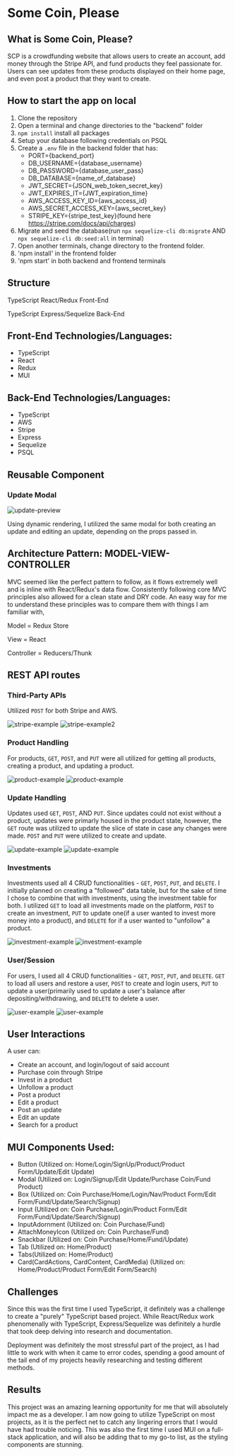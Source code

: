# Some Coin, Please


## What is Some Coin, Please?

SCP is a crowdfunding website that allows users to create an account, add money through the Stripe API, and fund products they feel passionate for. Users can see updates from these products displayed on their home page, and even post a product that they want to create.

## How to start the app on local

1. Clone the repository
2. Open a terminal and change directories to the "backend" folder
3. `npm install` install all packages
4. Setup your database following credentials on PSQL
5. Create a `.env` file in the backend folder that has: 
    - PORT={backend_port}
    - DB_USERNAME={database_username}
    - DB_PASSWORD={database_user_pass}
    - DB_DATABASE={name_of_database}
    - JWT_SECRET={JSON_web_token_secret_key}
    - JWT_EXPIRES_IT={JWT_expiration_time}
    - AWS_ACCESS_KEY_ID={aws_access_id}
    - AWS_SECRET_ACCESS_KEY={aws_secret_key}
    - STRIPE_KEY={stripe_test_key}(found here https://stripe.com/docs/api/charges)
6. Migrate and seed the database(run `npx sequelize-cli db:migrate` AND `npx sequelize-cli db:seed:all` in terminal)
7. Open another terminals, change directory to the frontend folder.
8. 'npm install' in the frontend folder
9. 'npm start' in both backend and frontend terminals

## Structure

TypeScript React/Redux Front-End

TypeScript Express/Sequelize Back-End

## Front-End Technologies/Languages:

- TypeScript
- React
- Redux
- MUI

## Back-End Technologies/Languages:

- TypeScript
- AWS
- Stripe
- Express
- Sequelize
- PSQL

## Reusable Component

### Update Modal

![update-preview](https://i.imgur.com/8X4tEpb.png)

Using dynamic rendering, I utilized the same modal for both creating an update and editing an update, depending on the props passed in.

## Architecture Pattern: MODEL-VIEW-CONTROLLER

MVC seemed like the perfect pattern to follow, as it flows extremely well and is inline with React/Redux's data flow. Consistently following core MVC principles also allowed for a clean state and DRY code. An easy way for me to understand these principles was to compare them with things I am familiar with,


Model = Redux Store

View = React

Controller = Reducers/Thunk


## REST API routes


### Third-Party APIs
Utilized `POST` for both Stripe and AWS.

![stripe-example](https://i.imgur.com/jHNOVqF.png)
![stripe-example2](https://i.imgur.com/7sdXNWA.png)


### Product Handling
For products, `GET`, `POST`, and `PUT` were all utilized for getting all products, creating a product, and updating a product.

![product-example](https://i.imgur.com/4NkXebf.png)
![product-example](https://i.imgur.com/msdNUWB.png)

### Update Handling
Updates used `GET`, `POST`, AND `PUT`. Since updates could not exist without a product, updates were primarly housed in the product state, however, the `GET` route was utilized to update the slice of state in case any changes were made. `POST` and `PUT` were utilized to create and update.

![update-example](https://i.imgur.com/kSyaLxp.png)
![update-example](https://i.imgur.com/lEtADVm.png)

### Investments

Investments used all 4 CRUD functionalities -  `GET`, `POST`, `PUT`, and `DELETE`. I initially planned on creating a "followed" data table, but for the sake of time I chose to combine that with investments, using the investment table for both. I utilized  `GET` to load all investments made on the platform, `POST` to create an investment, `PUT` to update one(if a user wanted to invest more money into a product), and `DELETE` for if a user wanted to "unfollow" a product.

![investment-example](https://i.imgur.com/sJCVXFZ.png)
![investment-example](https://i.imgur.com/J0FMrIb.png)

### User/Session

For users, I used all 4 CRUD functionalities -  `GET`, `POST`, `PUT`, and `DELETE`. `GET` to load all users and restore a user, `POST` to create and login users, `PUT` to update a user(primarily used to update a user's balance after depositing/withdrawing, and `DELETE` to delete a user.

![user-example](https://i.imgur.com/6XjJ6T1.png)
![user-example](https://i.imgur.com/I7AXboY.png)


## User Interactions

A user can:
- Create an account, and login/logout of said account
- Purchase coin through Stripe
- Invest in a product
- Unfollow a product
- Post a product
- Edit a product
- Post an update
- Edit an update
- Search for a product


## MUI Components Used:
-  Button (Utilized on: Home/Login/SignUp/Product/Product Form/Update/Edit Update)
-  Modal (Utilized on: Login/Signup/Edit Update/Purchase Coin/Fund Product)
-  Box (Utilized on: Coin Purchase/Home/Login/Nav/Product Form/Edit Form/Fund/Update/Search/Signup)
-  Input (Utilized on: Coin Purchase/Login/Product Form/Edit Form/Fund/Update/Search/Signup)
-  InputAdornment (Utilized on: Coin Purchase/Fund)
-  AttachMoneyIcon (Utilized on: Coin Purchase/Fund)
-  Snackbar (Utilized on: Coin Purchase/Home/Fund/Update)
-  Tab (Utilized on: Home/Product)
-  Tabs(Utilized on: Home/Product)
-  Card(CardActions, CardContent, CardMedia) (Utilized on: Home/Product/Product Form/Edit Form/Search)


## Challenges

Since this was the first time I used TypeScript, it definitely was a challenge to create a "purely" TypeScript based project. While React/Redux work phenomenally with TypeScript, Express/Sequelize was definitely a hurdle that took deep delving into research and documentation.

Deployment was definitely the most stressful part of the project, as I had little to work with when it came to error codes, spending a good amount of the tail end of my projects heavily researching and testing different methods. 

## Results

This project was an amazing learning opportunity for me that will absolutely impact me as a developer. I am now going to utilize TypeScript on most projects, as it is the perfect net to catch any lingering errors that I would have had trouble noticing. This was also the first time I used MUI on a full-stack application, and will also be adding that to my go-to list, as the styling components are stunning. 



